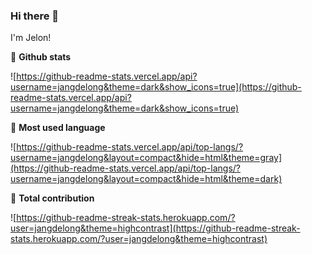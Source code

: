 ### Hi there 👋

<!--
**jangdelong/jangdelong** is a ✨ _special_ ✨ repository because its `README.md` (this file) appears on your GitHub profile.

Here are some ideas to get you started:

- 🔭 I’m currently working on ...
- 🌱 I’m currently learning ...
- 👯 I’m looking to collaborate on ...
- 🤔 I’m looking for help with ...
- 💬 Ask me about ...
- 📫 How to reach me: ...
- 😄 Pronouns: ...
- ⚡ Fun fact: ...
-->

I'm Jelon!

🌟 **Github stats**

![https://github-readme-stats.vercel.app/api?username=jangdelong&theme=dark&show_icons=true](https://github-readme-stats.vercel.app/api?username=jangdelong&theme=dark&show_icons=true)

💬 **Most used language**

![https://github-readme-stats.vercel.app/api/top-langs/?username=jangdelong&layout=compact&hide=html&theme=gray](https://github-readme-stats.vercel.app/api/top-langs/?username=jangdelong&layout=compact&hide=html&theme=dark)

🔭 **Total contribution**

![https://github-readme-streak-stats.herokuapp.com/?user=jangdelong&theme=highcontrast](https://github-readme-streak-stats.herokuapp.com/?user=jangdelong&theme=highcontrast)

